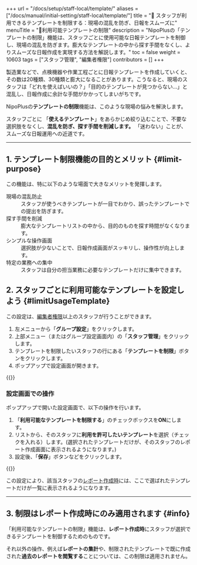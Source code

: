 +++
url = "/docs/setup/staff-local/template/"
aliases = ["/docs/manual/initial-setting/staff-local/template/"]
title = "🚫 スタッフが利用できるテンプレートを制限する：現場の混乱を防ぎ、日報をスムーズに"
menuTitle = "🚫利用可能テンプレートの制限"
description = "NipoPlusの「テンプレートの制限」機能は、スタッフごとに使用可能な日報テンプレートを制御し、現場の混乱を防ぎます。膨大なテンプレートの中から探す手間をなくし、よりスムーズな日報作成を実現する方法を解説します。"
toc = false
weight = 10603
tags = ["スタッフ管理", "編集者権限"]
contributors = []
+++

製造業などで、点検機器や作業工程ごとに日報テンプレートを作成していくと、その数は20種類、30種類と膨大になることがあります。こうなると、現場のスタッフは「どれを使えばいいの？」「目的のテンプレートが見つからない…」と混乱し、日報作成に余計な手間がかかってしまいがちです。

NipoPlusの**テンプレートの制限**機能は、このような現場の悩みを解決します。

スタッフごとに 「**使えるテンプレート**」をあらかじめ絞り込むことで、不要な選択肢をなくし、**混乱を防ぎ、探す手間を削減します。** 「迷わない」ことが、スムーズな日報運用への近道です。

---

## 1. テンプレート制限機能の目的とメリット {#limit-purpose}

この機能は、特に以下のような場面で大きなメリットを発揮します。

<dl class="basic">
<dt>現場の混乱防止</dt>
<dd>スタッフが使うべきテンプレートが一目でわかり、誤ったテンプレートでの提出を防ぎます。</dd>
<dt>探す手間を削減</dt>
<dd>膨大なテンプレートリストの中から、目的のものを探す時間がなくなります。</dd>
<dt>シンプルな操作画面</dt>
<dd>選択肢が少ないことで、日報作成画面がスッキリし、操作性が向上します。</dd>
<dt>特定の業務への集中</dt>
<dd>スタッフは自分の担当業務に必要なテンプレートだけに集中できます。</dd>
</dl>

## 2. スタッフごとに利用可能なテンプレートを設定しよう {#limitUsageTemplate}

この設定は、[編集者権限](/docs/setup/staff-global/rank/)以上のスタッフが行うことができます。

1.  左メニューから「**グループ設定**」をクリックします。
2.  上部メニュー（またはグループ設定画面内）の「**スタッフ管理**」をクリックします。
3.  テンプレートを制限したいスタッフの行にある「**テンプレートを制限**」ボタンをクリックします。
4.  ポップアップで設定画面が開きます。

{{<icatch filename="img/show-template-setting" msg="スタッフごとに使用できる日報テンプレートを制限します。これにより、スタッフが迷わず日報を作成できます。" alice="shield">}}

### 設定画面での操作

ポップアップで開いた設定画面で、以下の操作を行います。

1.  「**利用可能なテンプレートを制限する**」のチェックボックスを**ON**にします。
2.  リストから、そのスタッフに**利用を許可したいテンプレート**を選択（チェックを入れる）します。(選択されたテンプレートだけが、そのスタッフのレポート作成画面に表示されるようになります。)
3.  設定後、「**保存**」ボタンなどをクリックします。

{{<icatch filename="img/template-control-setting" msg="「利用可能なテンプレートを制限する」にチェックを入れ、使わせたいテンプレートを選ぶだけ。選ばれていないテンプレートは、そのスタッフからは見えなくなります。" alice="here">}}

この設定により、該当スタッフの[レポート作成時](/docs/manual/write-report/write/#select_template)には、ここで選ばれたテンプレートだけが一覧に表示されるようになります。

---

## 3. 制限はレポート作成時にのみ適用されます {#info}

「利用可能なテンプレートの制限」機能は、**レポート作成時**にスタッフが選択できるテンプレートを制御するためのものです。

それ以外の操作、例えば**レポートの集計**や、制限されたテンプレートで既に作成された**過去のレポートを閲覧する**ことについては、この制限は適用されません。

